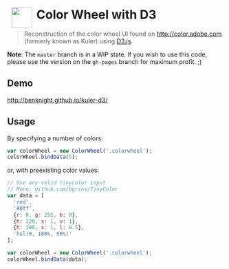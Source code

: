<h1><img src="https://raw.githubusercontent.com/benknight/kuler-d3/master/wheel.png" align="left" width="48" hspace="10">Color Wheel with D3</h1>

> Reconstruction of the color wheel UI found on http://color.adobe.com (formerly known as Kuler) using [D3.js](https://github.com/mbostock/d3).

**Note**: The `master` branch is in a WIP state.  If you wish to use this code, please use the version on the `gh-pages` branch for maximum profit. ;)

## Demo

http://benknight.github.io/kuler-d3/

## Usage

By specifying a number of colors:

```javascript
var colorWheel = new ColorWheel('.colorwheel');
colorWheel.bindData(5);
```
    
or, with preexisting color values:

```javascript
// Use any valid tinycolor input
// More: github.com/bgrins/TinyColor
var data = [
  'red', 
  '#0ff', 
  {r: 0, g: 255, b: 0},
  {h: 220, s: 1, v: 1},
  {h: 300, s: 1, l: 0.5},
  'hsl(0, 100%, 50%)'
];

var colorWheel = new ColorWheel('.colorwheel');
colorWheel.bindData(data);
```
